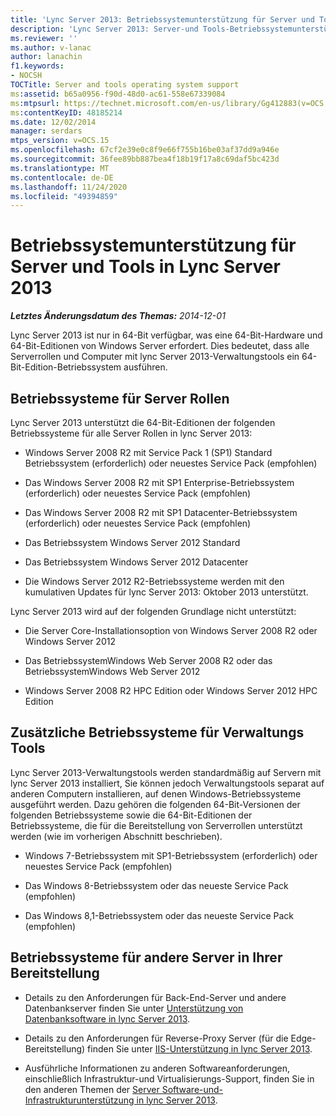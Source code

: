 ```yaml
---
title: 'Lync Server 2013: Betriebssystemunterstützung für Server und Tools'
description: 'Lync Server 2013: Server-und Tools-Betriebssystemunterstützung.'
ms.reviewer: ''
ms.author: v-lanac
author: lanachin
f1.keywords:
- NOCSH
TOCTitle: Server and tools operating system support
ms:assetid: b65a0956-f90d-48d0-ac61-558e67339084
ms:mtpsurl: https://technet.microsoft.com/en-us/library/Gg412883(v=OCS.15)
ms:contentKeyID: 48185214
ms.date: 12/02/2014
manager: serdars
mtps_version: v=OCS.15
ms.openlocfilehash: 67cf2e39e0c8f9e66f755b16be03af37dd9a946e
ms.sourcegitcommit: 36fee89bb887bea4f18b19f17a8c69daf5bc423d
ms.translationtype: MT
ms.contentlocale: de-DE
ms.lasthandoff: 11/24/2020
ms.locfileid: "49394859"
---
```

# <a name="server-and-tools-operating-system-support-in-lync-server-2013"></a>Betriebssystemunterstützung für Server und Tools in Lync Server 2013

<div data-xmlns="http://www.w3.org/1999/xhtml">

<div class="topic" data-xmlns="http://www.w3.org/1999/xhtml" data-msxsl="urn:schemas-microsoft-com:xslt" data-cs="https://msdn.microsoft.com/">

<div data-asp="https://msdn2.microsoft.com/asp">



</div>

<div id="mainSection">

<div id="mainBody">

<span> </span>

_**Letztes Änderungsdatum des Themas:** 2014-12-01_

Lync Server 2013 ist nur in 64-Bit verfügbar, was eine 64-Bit-Hardware und 64-Bit-Editionen von Windows Server erfordert. Dies bedeutet, dass alle Serverrollen und Computer mit lync Server 2013-Verwaltungstools ein 64-Bit-Edition-Betriebssystem ausführen.

<div>

## <a name="operating-systems-for-server-roles"></a>Betriebssysteme für Server Rollen

Lync Server 2013 unterstützt die 64-Bit-Editionen der folgenden Betriebssysteme für alle Server Rollen in lync Server 2013:

  - Windows Server 2008 R2 mit Service Pack 1 (SP1) Standard Betriebssystem (erforderlich) oder neuestes Service Pack (empfohlen)

  - Das Windows Server 2008 R2 mit SP1 Enterprise-Betriebssystem (erforderlich) oder neuestes Service Pack (empfohlen)

  - Das Windows Server 2008 R2 mit SP1 Datacenter-Betriebssystem (erforderlich) oder neuestes Service Pack (empfohlen)

  - Das Betriebssystem Windows Server 2012 Standard

  - Das Betriebssystem Windows Server 2012 Datacenter

  - Die Windows Server 2012 R2-Betriebssysteme werden mit den kumulativen Updates für lync Server 2013: Oktober 2013 unterstützt.

Lync Server 2013 wird auf der folgenden Grundlage nicht unterstützt:

  - Die Server Core-Installationsoption von Windows Server 2008 R2 oder Windows Server 2012

  - Das BetriebssystemWindows Web Server 2008 R2 oder das BetriebssystemWindows Web Server 2012

  - Windows Server 2008 R2 HPC Edition oder Windows Server 2012 HPC Edition

</div>

<div>

## <a name="additional-operating-systems-for-administrative-tools"></a>Zusätzliche Betriebssysteme für Verwaltungs Tools

Lync Server 2013-Verwaltungstools werden standardmäßig auf Servern mit lync Server 2013 installiert, Sie können jedoch Verwaltungstools separat auf anderen Computern installieren, auf denen Windows-Betriebssysteme ausgeführt werden. Dazu gehören die folgenden 64-Bit-Versionen der folgenden Betriebssysteme sowie die 64-Bit-Editionen der Betriebssysteme, die für die Bereitstellung von Serverrollen unterstützt werden (wie im vorherigen Abschnitt beschrieben).

  - Windows 7-Betriebssystem mit SP1-Betriebssystem (erforderlich) oder neuestes Service Pack (empfohlen)

  - Das Windows 8-Betriebssystem oder das neueste Service Pack (empfohlen)

  - Das Windows 8,1-Betriebssystem oder das neueste Service Pack (empfohlen)

</div>

<div>

## <a name="operating-systems-for-other-servers-in-your-deployment"></a>Betriebssysteme für andere Server in Ihrer Bereitstellung

  - Details zu den Anforderungen für Back-End-Server und andere Datenbankserver finden Sie unter [Unterstützung von Datenbanksoftware in lync Server 2013](lync-server-2013-database-software-support.md).

  - Details zu den Anforderungen für Reverse-Proxy Server (für die Edge-Bereitstellung) finden Sie unter [IIS-Unterstützung in lync Server 2013](lync-server-2013-iis-support.md).

  - Ausführliche Informationen zu anderen Softwareanforderungen, einschließlich Infrastruktur-und Virtualisierungs-Support, finden Sie in den anderen Themen der [Server Software-und-Infrastrukturunterstützung in lync Server 2013](lync-server-2013-server-software-and-infrastructure-support.md).

</div>

</div>

<span> </span>

</div>

</div>

</div>


